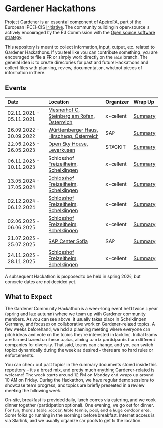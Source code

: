 # Gardener Hackathons

Project Gardener is an essential component of [ApeiroRA](https://apeirora.eu), part of the European IPCEI-CIS [initiative](https://www.bmwk.de/Redaktion/EN/Artikel/Industry/ipcei-cis.html).
The community building in open-source is actively encouraged by the EU Commission with the [Open source software strategy](https://commission.europa.eu/about-european-commission/departments-and-executive-agencies/digital-services/open-source-software-strategy_en).

This repository is meant to collect information, input, output, etc. related to Gardener Hackathons.
If you feel like you can contribute something, you are encouraged to file a PR or simply work directly on the `main` branch.
The general idea is to create directories for past and future Hackathons and collect files with planning, review, documentation, whatnot pieces of information in there.

## Events

| Date                    | Location                                                                        | Organizer | Wrap Up                                   |
|:------------------------|:--------------------------------------------------------------------------------|:----------|:------------------------------------------|
| 02.11.2021 - 05.11.2021 | [Mesnerhof C, Steinberg am Rofan, Österreich](https://www.mesnerhof-c.at/)      | x-cellent | [Summary](2021-11_Steinberg/README.md)    |
| 26.09.2022 - 30.09.2022 | [Württemberger Haus, Hirschegg, Österreich](https://www.wuerttembergerhaus.de/) | SAP       | [Summary](2022-09_Hirschegg/README.md)    |
| 22.05.2023 - 26.05.2023 | [Open Sky House, Leverkusen](https://www.openskyhouse.org/)                     | STACKIT   | [Summary](2023-05_Leverkusen/README.md)   |
| 06.11.2023 - 10.11.2023 | [Schlosshof Freizeitheim, Schelklingen](https://www.schlosshof-info.de/)        | x-cellent | [Summary](2023-11_Schelklingen/README.md) |
| 13.05.2024 - 17.05.2024 | [Schlosshof Freizeitheim, Schelklingen](https://www.schlosshof-info.de/)        | x-cellent | [Summary](2024-05_Schelklingen/README.md) |
| 02.12.2024 - 06.12.2024 | [Schlosshof Freizeitheim, Schelklingen](https://www.schlosshof-info.de/)        | x-cellent | [Summary](2024-12_Schelklingen/README.md) |
| 02.06.2025 - 06.06.2025 | [Schlosshof Freizeitheim, Schelklingen](https://www.schlosshof-info.de/)        | x-cellent | [Summary](2025-06_Schelklingen/README.md) |
| 21.07.2025 - 25.07.2025 | [SAP Center Sofia](https://maps.app.goo.gl/SPdvQ4F2p7Qqfx4p9)                   | SAP       | [Summary](2025-07_Sofia/README.md)        |
| 24.11.2025 - 28.11.2025 | [Schlosshof Freizeitheim, Schelklingen](https://www.schlosshof-info.de/)        | x-cellent | [Summary](2025-11_Schelklingen/README.md) |

A subsequent Hackathon is proposed to be held in spring 2026, but concrete dates are not decided yet.

## What to Expect

The Gardener Community Hackathon is a week-long event held twice a year (spring and late autumn) where we team up with Gardener community members. As you can see [above](#events), it usually takes place in Schelklingen, Germany, and focuses on collaborative work on Gardener-related topics. A few weeks beforehand, we hold a planning meeting where everyone can pitch ideas and vote on the topics they're interested in tackling. Initial teams are formed based on these topics, aiming to mix participants from different companies for diversity. That said, teams can change, and you can switch topics dynamically during the week as desired – there are no hard rules or enforcements.

You can check out past topics in the summary documents stored inside this repository – it's a broad mix, and pretty much anything Gardener-related is welcome! The week starts around 12 PM on Monday and wraps up around 10 AM on Friday. During the Hackathon, we have regular demo sessions to showcase team progress, and topics are briefly presented in a review meeting the following week.

On-site, breakfast is provided daily, lunch comes via catering, and we cook dinner together (participation optional). One evening, we go out for dinner. For fun, there's table soccer, table tennis, pool, and a huge outdoor area. Some folks go running in the mornings before breakfast. Internet access is via Starlink, and we usually organize car pools to get to the location.
